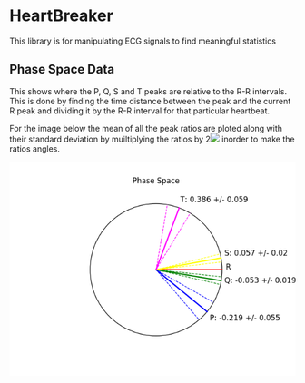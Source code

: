 # HeartBreaker
This library is for manipulating ECG signals to find meaningful statistics

## Phase Space Data
This shows where the P, Q, S and T peaks are relative to the R-R intervals. This is done by finding the time distance between the peak and the current R peak and dividing it by the R-R interval for that particular heartbeat. 

For the image below the mean of all the peak ratios are ploted along with their standard deviation by muiltiplying the ratios by 2<img src="https://render.githubusercontent.com/render/math?math=\pi"> inorder to make the ratios angles.

![Alt text](data\Derived\Phase_Space_Image.png?raw=true "")


